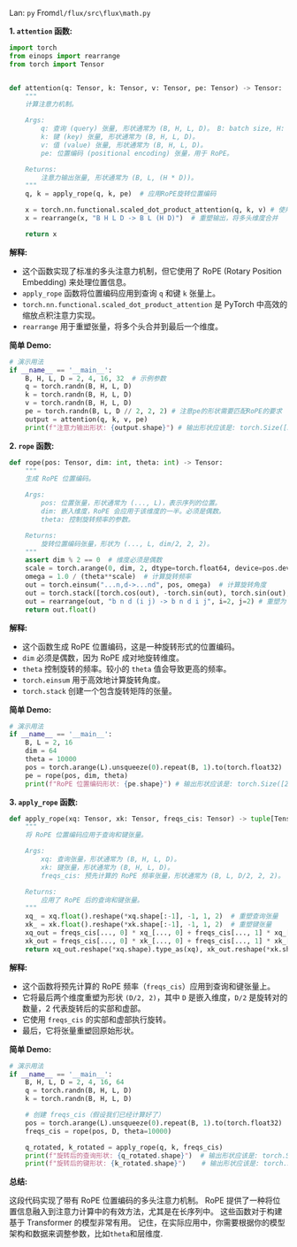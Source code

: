 Lan: `py` From`dl/flux/src\flux\math.py`

**1. `attention` 函数:**

```python
import torch
from einops import rearrange
from torch import Tensor


def attention(q: Tensor, k: Tensor, v: Tensor, pe: Tensor) -> Tensor:
    """
    计算注意力机制。

    Args:
        q: 查询 (query) 张量, 形状通常为 (B, H, L, D)。 B: batch size, H: number of heads, L: sequence length, D: dimension of each head
        k: 键 (key) 张量, 形状通常为 (B, H, L, D)。
        v: 值 (value) 张量, 形状通常为 (B, H, L, D)。
        pe: 位置编码 (positional encoding) 张量，用于 RoPE。

    Returns:
        注意力输出张量, 形状通常为 (B, L, (H * D))。
    """
    q, k = apply_rope(q, k, pe)  # 应用RoPE旋转位置编码

    x = torch.nn.functional.scaled_dot_product_attention(q, k, v) # 使用缩放点积注意力
    x = rearrange(x, "B H L D -> B L (H D)")  # 重塑输出，将多头维度合并

    return x
```

**解释:**

*   这个函数实现了标准的多头注意力机制，但它使用了 RoPE (Rotary Position Embedding) 来处理位置信息。
*   `apply_rope` 函数将位置编码应用到查询 `q` 和键 `k` 张量上。
*   `torch.nn.functional.scaled_dot_product_attention` 是 PyTorch 中高效的缩放点积注意力实现。
*   `rearrange` 用于重塑张量，将多个头合并到最后一个维度。

**简单 Demo:**

```python
# 演示用法
if __name__ == '__main__':
    B, H, L, D = 2, 4, 16, 32  # 示例参数
    q = torch.randn(B, H, L, D)
    k = torch.randn(B, H, L, D)
    v = torch.randn(B, H, L, D)
    pe = torch.randn(B, L, D // 2, 2, 2) # 注意pe的形状需要匹配RoPE的要求
    output = attention(q, k, v, pe)
    print(f"注意力输出形状: {output.shape}") # 输出形状应该是: torch.Size([2, 16, 128]) (B, L, H*D)
```

**2. `rope` 函数:**

```python
def rope(pos: Tensor, dim: int, theta: int) -> Tensor:
    """
    生成 RoPE 位置编码。

    Args:
        pos: 位置张量，形状通常为 (..., L)，表示序列的位置。
        dim: 嵌入维度，RoPE 会应用于该维度的一半。必须是偶数。
        theta: 控制旋转频率的参数。

    Returns:
        旋转位置编码张量，形状为 (..., L, dim/2, 2, 2)。
    """
    assert dim % 2 == 0  # 维度必须是偶数
    scale = torch.arange(0, dim, 2, dtype=torch.float64, device=pos.device) / dim  # 创建缩放因子
    omega = 1.0 / (theta**scale)  # 计算旋转频率
    out = torch.einsum("...n,d->...nd", pos, omega)  # 计算旋转角度
    out = torch.stack([torch.cos(out), -torch.sin(out), torch.sin(out), torch.cos(out)], dim=-1)  # 计算旋转矩阵
    out = rearrange(out, "b n d (i j) -> b n d i j", i=2, j=2) # 重塑为 (2, 2) 矩阵
    return out.float()
```

**解释:**

*   这个函数生成 RoPE 位置编码，这是一种旋转形式的位置编码。
*   `dim` 必须是偶数，因为 RoPE 成对地旋转维度。
*   `theta` 控制旋转的频率。较小的 `theta` 值会导致更高的频率。
*   `torch.einsum` 用于高效地计算旋转角度。
*   `torch.stack` 创建一个包含旋转矩阵的张量。

**简单 Demo:**

```python
# 演示用法
if __name__ == '__main__':
    B, L = 2, 16
    dim = 64
    theta = 10000
    pos = torch.arange(L).unsqueeze(0).repeat(B, 1).to(torch.float32)  # 位置张量
    pe = rope(pos, dim, theta)
    print(f"RoPE 位置编码形状: {pe.shape}") # 输出形状应该是: torch.Size([2, 16, 32, 2, 2])
```

**3. `apply_rope` 函数:**

```python
def apply_rope(xq: Tensor, xk: Tensor, freqs_cis: Tensor) -> tuple[Tensor, Tensor]:
    """
    将 RoPE 位置编码应用于查询和键张量。

    Args:
        xq: 查询张量，形状通常为 (B, H, L, D)。
        xk: 键张量，形状通常为 (B, H, L, D)。
        freqs_cis: 预先计算的 RoPE 频率张量，形状通常为 (B, L, D/2, 2, 2)。

    Returns:
        应用了 RoPE 后的查询和键张量。
    """
    xq_ = xq.float().reshape(*xq.shape[:-1], -1, 1, 2)  # 重塑查询张量
    xk_ = xk.float().reshape(*xk.shape[:-1], -1, 1, 2)  # 重塑键张量
    xq_out = freqs_cis[..., 0] * xq_[..., 0] + freqs_cis[..., 1] * xq_[..., 1]  # 应用旋转
    xk_out = freqs_cis[..., 0] * xk_[..., 0] + freqs_cis[..., 1] * xk_[..., 1]  # 应用旋转
    return xq_out.reshape(*xq.shape).type_as(xq), xk_out.reshape(*xk.shape).type_as(xk)  # 重塑并转换回原始类型
```

**解释:**

*   这个函数将预先计算的 RoPE 频率（`freqs_cis`）应用到查询和键张量上。
*   它将最后两个维度重塑为形状 `(D/2, 2)`，其中 `D` 是嵌入维度，`D/2` 是旋转对的数量，2 代表旋转后的实部和虚部。
*   它使用 `freqs_cis` 的实部和虚部执行旋转。
*   最后，它将张量重塑回原始形状。

**简单 Demo:**

```python
# 演示用法
if __name__ == '__main__':
    B, H, L, D = 2, 4, 16, 64
    q = torch.randn(B, H, L, D)
    k = torch.randn(B, H, L, D)

    # 创建 freqs_cis（假设我们已经计算好了）
    pos = torch.arange(L).unsqueeze(0).repeat(B, 1).to(torch.float32)
    freqs_cis = rope(pos, D, theta=10000)

    q_rotated, k_rotated = apply_rope(q, k, freqs_cis)
    print(f"旋转后的查询形状: {q_rotated.shape}")  # 输出形状应该是: torch.Size([2, 4, 16, 64])
    print(f"旋转后的键形状: {k_rotated.shape}")    # 输出形状应该是: torch.Size([2, 4, 16, 64])
```

**总结:**

这段代码实现了带有 RoPE 位置编码的多头注意力机制。 RoPE 提供了一种将位置信息融入到注意力计算中的有效方法，尤其是在长序列中。 这些函数对于构建基于 Transformer 的模型非常有用。 记住，在实际应用中，你需要根据你的模型架构和数据来调整参数，比如`theta`和层维度.
